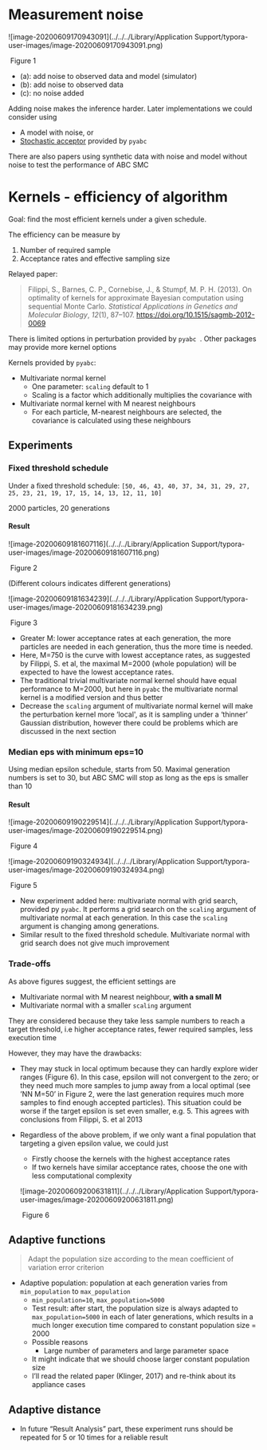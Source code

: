 # Measurement noise

![image-20200609170943091](../../../Library/Application Support/typora-user-images/image-20200609170943091.png)

​																												Figure 1

-   (a): add noise to observed data and model (simulator)
-   (b): add noise to observed data
-   (c): no noise added



Adding noise makes the inference harder. Later implementations we could consider using 

-   A model with noise, or
-   [Stochastic acceptor](https://pyabc.readthedocs.io/en/latest/examples/noise.html) provided by `pyabc`

There are also papers using synthetic data with noise and model without noise to test the performance of ABC SMC

# Kernels - efficiency of algorithm

Goal: find the most efficient kernels under a given schedule.

The efficiency can be measure by 

1.  Number of required sample
2.  Acceptance rates and effective sampling size

Relayed paper:

>   Filippi, S., Barnes, C. P., Cornebise, J., & Stumpf, M. P. H. (2013). On optimality of kernels for approximate Bayesian computation using sequential Monte Carlo. *Statistical Applications in Genetics and Molecular Biology*, *12*(1), 87–107. https://doi.org/10.1515/sagmb-2012-0069

There is limited options in perturbation provided by `pyabc `. Other packages may provide more kernel options

Kernels provided by `pyabc`:

-   Multivariate normal kernel
    -   One parameter: `scaling` default to 1
    -   Scaling is a factor which additionally multiplies the covariance with
-   Multivariate normal kernel with M nearest neighbours 
    -   For each particle, M-nearest neighbours are selected, the covariance is calculated using these neighbours 

## Experiments

### Fixed threshold schedule

Under a fixed threshold schedule: `[50, 46, 43, 40, 37, 34, 31, 29, 27, 25, 23, 21, 19, 17, 15, 14, 13, 12, 11, 10]`

2000 particles, 20 generations

#### Result

![image-20200609181607116](../../../Library/Application Support/typora-user-images/image-20200609181607116.png)

​																												Figure 2

(Different colours indicates different generations)

![image-20200609181634239](../../../Library/Application Support/typora-user-images/image-20200609181634239.png)

​																												Figure 3

-   Greater M: lower acceptance rates at each generation, the more particles are needed in each generation, thus the more time is needed. 
-   Here, M=750 is the curve with lowest acceptance rates, as suggested by Filippi, S. et al, the maximal M=2000 (whole population) will be expected to have the lowest acceptance rates.
-   The traditional trivial multivariate normal kernel should have equal performance to M=2000, but here in `pyabc` the multivariate normal kernel is a modified version and thus better
-   Decrease the `scaling` argument of multivariate normal kernel will make the perturbation kernel more ‘local', as it is sampling under a ‘thinner’ Gaussian distribution, however there could be problems which are discussed in the next section

### Median eps with minimum eps=10

Using median epsilon schedule, starts from 50. Maximal generation numbers is set to 30, but ABC SMC will stop as long as the eps is smaller than 10

#### Result

![image-20200609190229514](../../../Library/Application Support/typora-user-images/image-20200609190229514.png)

​																												Figure 4

![image-20200609190324934](../../../Library/Application Support/typora-user-images/image-20200609190324934.png)

​																												Figure 5

-   New experiment added here: multivariate normal with grid search, provided py `pyabc`. It performs a grid search on the `scaling` argument of multivariate normal at each generation. In this case the `scaling` argument is changing among generations.
-   Similar result to the fixed threshold schedule. Multivariate normal with grid search does not give much improvement

### Trade-offs

As above figures suggest, the efficient settings are

-   Multivariate normal with M nearest neighbour, **with a small M**
-   Multivariate normal with a smaller `scaling` argument

They are considered because they take less sample numbers to reach a target threshold, i.e higher acceptance rates, fewer required samples, less execution time

However, they may have the drawbacks:

-   They may stuck in local optimum because they can hardly explore wider ranges (Figure 6). In this case, epsilon will not convergent to the zero; or they need much more samples to jump away from a local optimal (see ’NN M=50’ in Figure 2, were the last generation requires much more samples to find enough accepted particles). This situation could be worse if the target epsilon is set even smaller, e.g. 5. This agrees with conclusions from Filippi, S. et al 2013

-   Regardless of the above problem, if we only want a final population that targeting a given epsilon value, we could just 

    -   Firstly choose the kernels with the highest acceptance rates
    -   If two kernels have similar acceptance rates, choose the one with less computational complexity

    ![image-20200609200631811](../../../Library/Application Support/typora-user-images/image-20200609200631811.png)

    ​																												Figure 6

## Adaptive functions

>   Adapt the population size according to the mean coefficient of variation error criterion

-   Adaptive population: population at each generation varies from `min_population` to `max_population`
    -   `min_population=10`, `max_population=5000`
    -   Test result: after start, the population size is always adapted to `max_population=5000` in each of later generations, which results in a much longer execution time compared to constant population size = 2000
    -   Possible reasons
        -   Large number of parameters and large parameter space
    -   It might indicate that we should choose larger constant population size
    -   I’ll read the related paper (Klinger, 2017) and re-think about its appliance cases

## Adaptive distance



-   In future “Result Analysis” part, these experiment runs should be repeated for 5 or 10 times for a reliable result
